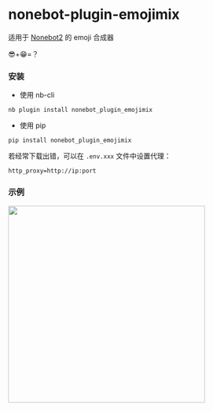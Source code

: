 # nonebot-plugin-emojimix

适用于 [Nonebot2](https://github.com/nonebot/nonebot2) 的 emoji 合成器

😎+😁=？


### 安装

- 使用 nb-cli

```
nb plugin install nonebot_plugin_emojimix
```

- 使用 pip

```
pip install nonebot_plugin_emojimix
```

若经常下载出错，可以在 `.env.xxx` 文件中设置代理：

```
http_proxy=http://ip:port
```


### 示例

<div align="left">
  <img src="https://s2.loli.net/2022/01/23/EyoA1BHe9YpJZUD.png" width="400" />
</div>
